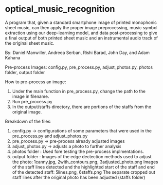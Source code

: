 # optical_music_recognition

A program that, given a standard smartphone image of printed monophonic sheet music, can then apply the
proper image preprocessing, music symbol extraction using our deep-learning model, and data post-processing
to give a final output of both printed sheet music and an instrumental audio track of the original sheet music.

By: Daniel Manwiller, Andreea Serban, Rishi Barad, John Day, and Adam Kahana

Pre-process Images: config.py, pre_process.py, adjust_photos.py, photos folder, output folder

How to pre-process an image:
1. Under the main function in pre_process.py, change the path to the image in filename. 
2. Run pre_process.py 
3. In the output/staffs directory, there are portions of the staffs from the original image. 

Breakdown of the files: 
1. config.py -> configurations of some parameters that were used in the pre_process.py and adjust_photos.py
2. pre_process.py -> pre-process already adjusted images
3. adjust_photos.py -> adjusts a photo to further analysis
4. photos folder : Used fore testing the pre-process implmentations. 
5. output folder : 
  Images of the edge dectection methods used to adjust the photo: 1canny.jpg, 2with_contours.png, 3adjusted_photo.png
  Images of the staff lines detected and the highlighted start of the staff and end of the detected staff: 5lines.png,           6staffs.png
  The separate cropped out staff lines after the original photo has been adjusted (staffs folder) 



